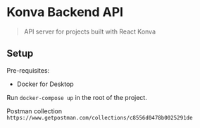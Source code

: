 # Konva Backend API

> API server for projects built with React Konva

## Setup

Pre-requisites:

- Docker for Desktop

Run `docker-compose up` in the root of the project.

Postman collection
`https://www.getpostman.com/collections/c8556d0478b0025291de`
